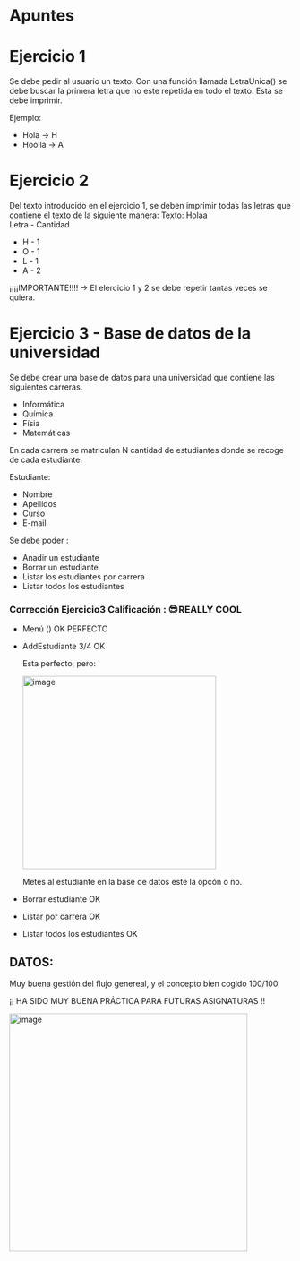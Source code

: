 # Apuntes


# Ejercicio 1

Se debe pedir al usuario un texto.
Con una función llamada LetraUnica() se debe buscar la primera letra que no este repetida en todo el texto.
Esta se debe imprimir. 

Ejemplo:
- Hola -> H
- Hoolla -> A

# Ejercicio 2

Del texto introducido en el ejercicio 1, se deben imprimir todas las letras que contiene el texto de la siguiente manera:
Texto: Holaa  
Letra - Cantidad
 - H   -   1
 - O   -   1
 - L   -   1
 - A   -   2

¡¡¡¡IMPORTANTE!!!! -> El elercicio 1 y 2 se debe repetir tantas veces se quiera.

# Ejercicio 3 - Base de datos de la universidad

Se debe crear una base de datos para una universidad que contiene las siguientes carreras.
 - Informática
 - Química
 - Físia
 - Matemáticas

En cada carrera se matriculan N cantidad de estudiantes donde se recoge de cada estudiante:

Estudiante:
 - Nombre 
 - Apellidos
 - Curso
 - E-mail

Se debe poder : 
- Anadir un estudiante
- Borrar un estudiante
- Listar los estudiantes por carrera
- Listar todos los estudiantes

### Corrección Ejercicio3 Calificación : 😎 REALLY COOL
- Menú () OK PERFECTO
- AddEstudiante 3/4 OK 

  Esta perfecto, pero:
  
  <img width="345" alt="image" src="https://github.com/carmenschez5/Apuntes/assets/54994511/19658ddb-6df3-4cff-9f73-1098c9e8bf38">
  
  Metes al estudiante en la base de datos este la opcón o no.

- Borrar estudiante OK
- Listar por carrera OK
- Listar todos los estudiantes OK


## DATOS:

Muy buena gestión del flujo genereal, y el concepto bien cogido 100/100. 

¡¡ HA SIDO MUY BUENA PRÁCTICA PARA FUTURAS ASIGNATURAS !! 

<img width="425" alt="image" src="https://github.com/carmenschez5/Apuntes/assets/54994511/b3caf6b8-0d41-443a-9ddc-e7e82cf9f6f2">



